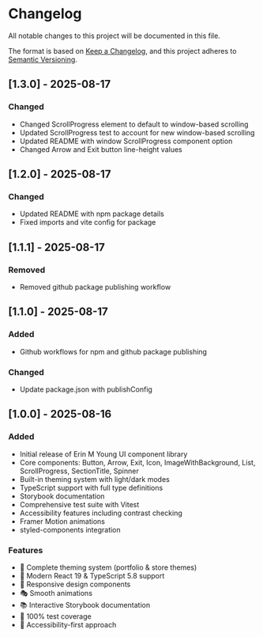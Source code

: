 # Changelog

All notable changes to this project will be documented in this file.

The format is based on [Keep a Changelog](https://keepachangelog.com/en/1.0.0/),
and this project adheres to [Semantic Versioning](https://semver.org/spec/v2.0.0.html).

## [1.3.0] - 2025-08-17

### Changed

- Changed ScrollProgress element to default to window-based scrolling
- Updated ScrollProgress test to account for new window-based scrolling
- Updated README with window ScrollProgress component option
- Changed Arrow and Exit button line-height values

## [1.2.0] - 2025-08-17

### Changed

- Updated README with npm package details
- Fixed imports and vite config for package

## [1.1.1] - 2025-08-17

### Removed

- Removed github package publishing workflow

## [1.1.0] - 2025-08-17

### Added

- Github workflows for npm and github package publishing

### Changed

- Update package.json with publishConfig

## [1.0.0] - 2025-08-16

### Added

- Initial release of Erin M Young UI component library
- Core components: Button, Arrow, Exit, Icon, ImageWithBackground, List, ScrollProgress, SectionTitle, Spinner
- Built-in theming system with light/dark modes
- TypeScript support with full type definitions
- Storybook documentation
- Comprehensive test suite with Vitest
- Accessibility features including contrast checking
- Framer Motion animations
- styled-components integration

### Features

- 🎨 Complete theming system (portfolio & store themes)
- 🚀 Modern React 19 & TypeScript 5.8 support
- 📱 Responsive design components
- 🎭 Smooth animations
- 📚 Interactive Storybook documentation
- 🧪 100% test coverage
- 🎯 Accessibility-first approach
